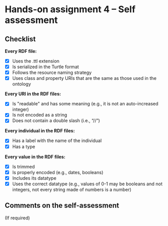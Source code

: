 # Hands-on assignment 4 – Self assessment
## Checklist

**Every RDF file:**

-[x]  Uses the .ttl extension
-[x]  Is serialized in the Turtle format
-[x]  Follows the resource naming strategy
-[x] Uses class and property URIs that are the same as those used in the ontology

**Every URI in the RDF files:**

-[x]  Is "readable" and has some meaning (e.g., it is not an auto-increased integer)
-[x]  Is not encoded as a string
-[x]  Does not contain a double slash (i.e., “//”)

**Every individual in the RDF files:**

-[x]  Has a label with the name of the individual
-[x]  Has a type

**Every value in the RDF files:**
-[x]  Is trimmed
-[x]  Is properly encoded (e.g., dates, booleans)
-[x]  Includes its datatype
-[x]  Uses the correct datatype (e.g., values of 0-1 may be booleans and not integers, not every string made of numbers is a number)

## Comments on the self-assessment
(If required)